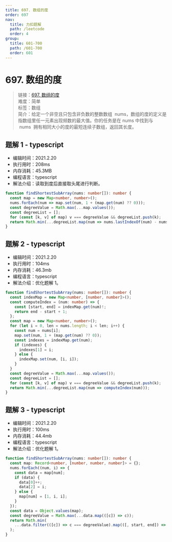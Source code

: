```yaml
---
title: 697. 数组的度
order: 697
nav:
  title: 力扣题解
  path: /leetcode
  order: 4
group:
  title: 601-700
  path: /601-700
  order: 601
---
```


# 697. 数组的度

> 链接：[697. 数组的度](https://leetcode-cn.com/problems/degree-of-an-array/)  
> 难度：简单  
> 标签：数组  
> 简介：给定一个非空且只包含非负数的整数数组  nums，数组的度的定义是指数组里任一元素出现频数的最大值。你的任务是在 nums 中找到与  nums  拥有相同大小的度的最短连续子数组，返回其长度。

## 题解 1 - typescript

- 编辑时间：2021.2.20
- 执行用时：208ms
- 内存消耗：45.3MB
- 编程语言：typescript
- 解法介绍：读取到度后直接取头尾进行判断。

```typescript
function findShortestSubArray(nums: number[]): number {
  const map = new Map<number, number>();
  nums.forEach(num => map.set(num, 1 + (map.get(num) ?? 0)));
  const degreeValue = Math.max(...map.values());
  const degreeList = [];
  for (const [k, v] of map) v === degreeValue && degreeList.push(k);
  return Math.min(...degreeList.map(num => nums.lastIndexOf(num) - nums.indexOf(num) + 1));
}
```

## 题解 2 - typescript

- 编辑时间：2021.2.20
- 执行用时：104ms
- 内存消耗：46.3mb
- 编程语言：typescript
- 解法介绍：优化题解 1。

```typescript
function findShortestSubArray(nums: number[]): number {
  const indexMap = new Map<number, [number, number]>();
  const computeIndex = (num: number) => {
    const [start, end] = indexMap.get(num)!;
    return end - start + 1;
  };
  const map = new Map<number, number>();
  for (let i = 0, len = nums.length; i < len; i++) {
    const num = nums[i];
    map.set(num, 1 + (map.get(num) ?? 0));
    const indexes = indexMap.get(num);
    if (indexes) {
      indexes[1] = i;
    } else {
      indexMap.set(num, [i, i]);
    }
  }
  const degreeValue = Math.max(...map.values());
  const degreeList = [];
  for (const [k, v] of map) v === degreeValue && degreeList.push(k);
  return Math.min(...degreeList.map(num => computeIndex(num)));
}
```

## 题解 3 - typescript

- 编辑时间：2021.2.20
- 执行用时：100ms
- 内存消耗：44.4mb
- 编程语言：typescript
- 解法介绍：优化题解 1。

```typescript
function findShortestSubArray(nums: number[]): number {
  const map: Record<number, [number, number, number]> = {};
  nums.forEach((num, i) => {
    const data = map[num];
    if (data) {
      data[0]++;
      data[2] = i;
    } else {
      map[num] = [1, i, i];
    }
  });
  const data = Object.values(map);
  const degreeValue = Math.max(...data.map(([c]) => c));
  return Math.min(
    ...data.filter(([c]) => c === degreeValue).map(([, start, end]) => end - start + 1)
  );
}
```
